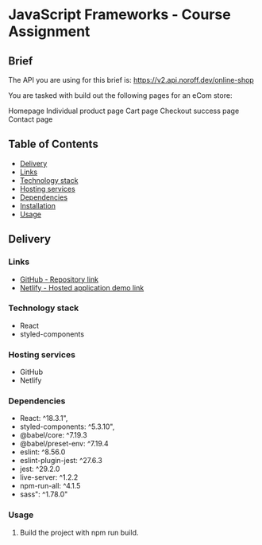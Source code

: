 # JavaScript Frameworks - Course Assignment

## Brief
The API you are using for this brief is: https://v2.api.noroff.dev/online-shop

You are tasked with build out the following pages for an eCom store:

Homepage
Individual product page
Cart page
Checkout success page
Contact page

## Table of Contents
* [Delivery](#delivery)
* [Links](#links)
* [Technology stack](#technology_stack)
* [Hosting services](#hosting_services)
* [Dependencies](#dependencies)
* [Installation](#installation)
* [Usage](#usage)

 ## Delivery

### Links
* [GitHub - Repository link](https://github.com/rikke-dishington/javascript-frameworks-ca)
* [Netlify - Hosted application demo link](https://luxury-manatee-260bb8.netlify.app/)
  
### Technology stack
* React
* styled-components

### Hosting services
 - GitHub
 - Netlify

### Dependencies
* React: ^18.3.1",
* styled-components: ^5.3.10",
* @babel/core: ^7.19.3
* @babel/preset-env: ^7.19.4
* eslint: ^8.56.0
* eslint-plugin-jest: ^27.6.3
* jest: ^29.2.0
* live-server: ^1.2.2
* npm-run-all: ^4.1.5
* sass": ^1.78.0"

### Usage
1. Build the project with npm run build.
